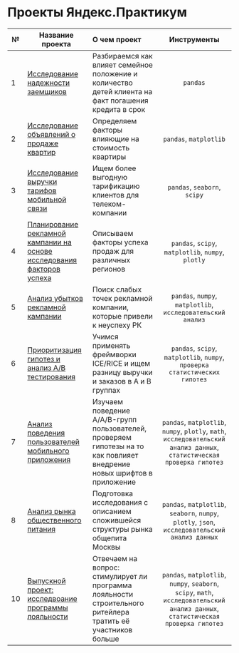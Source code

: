 # Проекты Яндекс.Практикум

№ | Название проекта  | О чем проект | Инструменты |
--| ------------- |:--------------------------------------------------------------------------------------------------------------------------|:----------------------:|
1 | [Исследование надежности заемщиков](https://github.com/EncodedDog/yandex-praktikum-projects/tree/main/1.%20Исследование%20надежности%20заемщиков) | Разбираемся как влияет семейное положение и количество детей клиента на факт погашения кредита в срок | `pandas`               |
2 | [Исследование объявлений о продаже квартир](https://github.com/EncodedDog/yandex-praktikum-projects/tree/main/2.%20Исследование%20объявлений%20о%20продаже%20квартир) | Определяем факторы влияющие на стоимость квартиры                                             | `pandas`, `matplotlib` |
3 | [Исследование выручки тарифов мобильной связи](https://github.com/EncodedDog/yandex-praktikum-projects/tree/main/3.%20Исследование%20выручки%20тарифов%20мобильной%20связи)  | Ищем более выгодную тарификацию клиентов для телеком-компании                       |  `pandas`, `seaborn`, `scipy`|
4 | [Планирование рекламной кампании на основе исследования факторов успеха](https://github.com/EncodedDog/yandex-praktikum-projects/tree/main/4.%20Планирование%20рекламной%20кампании%20на%20основе%20исследования%20факторов%20успеха%20продаж) | Описываем факторы успеха продаж для различных регионов | `pandas`, `scipy`, `matplotlib`, `numpy`, `plotly` |
5 |[Анализ убытков рекламной кампании](https://github.com/EncodedDog/yandex-praktikum-projects/tree/main/5.%20Анализ%20убытков%20рекламной%20кампании)| Поиск слабых точек рекламной компании, которые привели к неуспеху РК| `pandas`, `numpy`, `matplotlib`, `исследовательский анализ` |
6 | [Приоритизация гипотез и анализ A/B тестирования](https://github.com/EncodedDog/yandex-praktikum-projects/tree/main/6.%20Приоритезация%20и%20анализ%20AB%20тестирования) | Учимся применять фреймворки ICE/RICE и ищем разницу выручки и заказов в A и B группах | `pandas`, `scipy`, `matplotlib`, `numpy`, `проверка статистических гипотез` |
7 | [Анализ поведения пользователей мобильного приложения](https://github.com/EncodedDog/yandex-praktikum-projects/tree/main/7.%20Анализ%20поведения%20пользователей%20мобильного%20приложения) | Изучаем поведение A/A/B-групп пользователей, проверяем гипотезы на то как повлияет внедрение новых шрифтов в приложение | `pandas`, `matplotlib`, `numpy`, `plotly`, `math`, `исследовательский анализ данных`, `статистическая проверка гипотез` |
8 | [Анализ рынка общественного питания](https://github.com/EncodedDog/yandex-praktikum-projects/tree/main/8.%20Анализ%20рынка%20общественного%20питания) | Подготовка исследования с описанием сложившейся структуры рынка общепита Москвы | `pandas`, `matplotlib`, `seaborn`, `numpy`, `plotly`, `json`, `исследовательский анализ данных` |
10 | [Выпускной проект: исследвоание программы лояльности](https://github.com/EncodedDog/yandex-praktikum-projects/tree/main/10.%20Анализ%20программы%20лояльности%20строительного%20магазина) | Отвечаем на вопрос: стимулирует ли программа лояльности строительного ритейлера тратить её участников больше | `pandas`, `matplotlib`, `numpy`, `seaborn`, `scipy`, `math`, `исследовательский анализ данных`, `статистическая проверка гипотез` |
